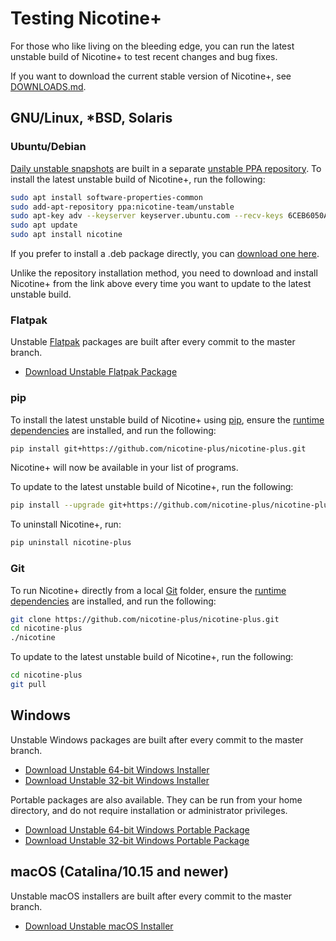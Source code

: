 # Testing Nicotine+

For those who like living on the bleeding edge, you can run the latest unstable build of Nicotine+ to test recent changes and bug fixes.

If you want to download the current stable version of Nicotine+, see [DOWNLOADS.md](DOWNLOADS.md).

## GNU/Linux, *BSD, Solaris

### Ubuntu/Debian

[Daily unstable snapshots](https://code.launchpad.net/~nicotine-team/+recipe/nicotine+-daily) are built in a separate [unstable PPA repository](https://code.launchpad.net/~nicotine-team/+archive/ubuntu/unstable). To install the latest unstable build of Nicotine+, run the following:

```sh
sudo apt install software-properties-common
sudo add-apt-repository ppa:nicotine-team/unstable
sudo apt-key adv --keyserver keyserver.ubuntu.com --recv-keys 6CEB6050A30E5769
sudo apt update
sudo apt install nicotine
```

If you prefer to install a .deb package directly, you can [download one here](https://nightly.link/nicotine-plus/nicotine-plus/workflows/packaging/master/debian-package.zip).

Unlike the repository installation method, you need to download and install Nicotine+ from the link above every time you want to update to the latest unstable build.

### Flatpak

Unstable [Flatpak](https://www.flatpak.org/setup/) packages are built after every commit to the master branch.

- [Download Unstable Flatpak Package](https://nightly.link/nicotine-plus/nicotine-plus/workflows/packaging/master/flatpak-package.zip)

### pip

To install the latest unstable build of Nicotine+ using [pip](https://pip.pypa.io/), ensure the [runtime dependencies](DEPENDENCIES.md) are installed, and run the following:

```sh
pip install git+https://github.com/nicotine-plus/nicotine-plus.git
```

Nicotine+ will now be available in your list of programs.

To update to the latest unstable build of Nicotine+, run the following:

```sh
pip install --upgrade git+https://github.com/nicotine-plus/nicotine-plus.git
```

To uninstall Nicotine+, run:

```sh
pip uninstall nicotine-plus
```

### Git

To run Nicotine+ directly from a local [Git](https://git-scm.com/) folder, ensure the [runtime dependencies](DEPENDENCIES.md) are installed, and run the following:

```sh
git clone https://github.com/nicotine-plus/nicotine-plus.git
cd nicotine-plus
./nicotine
```

To update to the latest unstable build of Nicotine+, run the following:

```sh
cd nicotine-plus
git pull
```

## Windows

Unstable Windows packages are built after every commit to the master branch.

- [Download Unstable 64-bit Windows Installer](https://nightly.link/nicotine-plus/nicotine-plus/workflows/packaging/master/windows-x86_64-installer.zip)
- [Download Unstable 32-bit Windows Installer](https://nightly.link/nicotine-plus/nicotine-plus/workflows/packaging/master/windows-i686-installer.zip)

Portable packages are also available. They can be run from your home directory, and do not require installation or administrator privileges.

- [Download Unstable 64-bit Windows Portable Package](https://nightly.link/nicotine-plus/nicotine-plus/workflows/packaging/master/windows-x86_64-package.zip)
- [Download Unstable 32-bit Windows Portable Package](https://nightly.link/nicotine-plus/nicotine-plus/workflows/packaging/master/windows-i686-package.zip)

## macOS (Catalina/10.15 and newer)

Unstable macOS installers are built after every commit to the master branch.

- [Download Unstable macOS Installer](https://nightly.link/nicotine-plus/nicotine-plus/workflows/packaging/master/macos-installer.zip)
